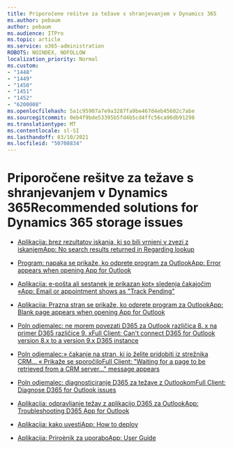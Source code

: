 ```yaml
---
title: Priporočene rešitve za težave s shranjevanjem v Dynamics 365
ms.author: pebaum
author: pebaum
ms.audience: ITPro
ms.topic: article
ms.service: o365-administration
ROBOTS: NOINDEX, NOFOLLOW
localization_priority: Normal
ms.custom:
- "1448"
- "1449"
- "1450"
- "1451"
- "1452"
- "6200008"
ms.openlocfilehash: 5a1c95907a7e9a3287fa9be467d4eb45602c7abe
ms.sourcegitcommit: 0eb4f9bde53395b5fd4b5cd4ffc56ca96db91298
ms.translationtype: MT
ms.contentlocale: sl-SI
ms.lasthandoff: 03/10/2021
ms.locfileid: "50708834"
---
```

# <a name="recommended-solutions-for-dynamics-365-storage-issues"></a><span data-ttu-id="18825-102">Priporočene rešitve za težave s shranjevanjem v Dynamics 365</span><span class="sxs-lookup"><span data-stu-id="18825-102">Recommended solutions for Dynamics 365 storage issues</span></span>

* [<span data-ttu-id="18825-103">Aplikacija: brez rezultatov iskanja, ki so bili vrnjeni v zvezi z iskanjem</span><span class="sxs-lookup"><span data-stu-id="18825-103">App: No search results returned in Regarding lookup</span></span>](https://support.microsoft.com/help/4489111)

* [<span data-ttu-id="18825-104">Program: napaka se prikaže, ko odprete program za Outlook</span><span class="sxs-lookup"><span data-stu-id="18825-104">App: Error appears when opening App for Outlook</span></span>](https://go.microsoft.com/fwlink/p/?linkid=2007021)

* [<span data-ttu-id="18825-105">Aplikacija: e-pošta ali sestanek je prikazan kot» sledenja čakajočim «</span><span class="sxs-lookup"><span data-stu-id="18825-105">App: Email or appointment shows as "Track Pending"</span></span>](https://go.microsoft.com/fwlink/p/?linkid=2007022)

* [<span data-ttu-id="18825-106">Aplikacija: Prazna stran se prikaže, ko odprete program za Outlook</span><span class="sxs-lookup"><span data-stu-id="18825-106">App: Blank page appears when opening App for Outlook</span></span>](https://go.microsoft.com/fwlink/p/?linkid=2007128)

* [<span data-ttu-id="18825-107">Poln odjemalec: ne morem povezati D365 za Outlook različica 8. x na primer D365 različice 9. x</span><span class="sxs-lookup"><span data-stu-id="18825-107">Full Client: Can't connect D365 for Outlook version 8.x to a version 9.x D365 instance</span></span>](https://go.microsoft.com/fwlink/p/?linkid=2007023)

* [<span data-ttu-id="18825-108">Poln odjemalec:» čakanje na stran, ki jo želite pridobiti iz strežnika CRM... « Prikaže se sporočilo</span><span class="sxs-lookup"><span data-stu-id="18825-108">Full Client: "Waiting for a page to be retrieved from a CRM server..." message appears</span></span>](https://go.microsoft.com/fwlink/p/?linkid=2007129)

* [<span data-ttu-id="18825-109">Poln odjemalec: diagnosticiranje D365 za težave z Outlookom</span><span class="sxs-lookup"><span data-stu-id="18825-109">Full Client: Diagnose D365 for Outlook issues</span></span>](https://go.microsoft.com/fwlink/p/?linkid=2007024)

* [<span data-ttu-id="18825-110">Aplikacija: odpravljanje težav z aplikacijo D365 za Outlook</span><span class="sxs-lookup"><span data-stu-id="18825-110">App: Troubleshooting D365 App for Outlook</span></span>](https://go.microsoft.com/fwlink/p/?linkid=2007025)

* [<span data-ttu-id="18825-111">Aplikacija: kako uvesti</span><span class="sxs-lookup"><span data-stu-id="18825-111">App: How to deploy</span></span>](https://docs.microsoft.com/dynamics365/outlook-app/deploy-dynamics-365-app-for-outlook)

* [<span data-ttu-id="18825-112">Aplikacija: Priroènik za uporabo</span><span class="sxs-lookup"><span data-stu-id="18825-112">App: User Guide</span></span>](https://go.microsoft.com/fwlink/p/?linkid=857091)

